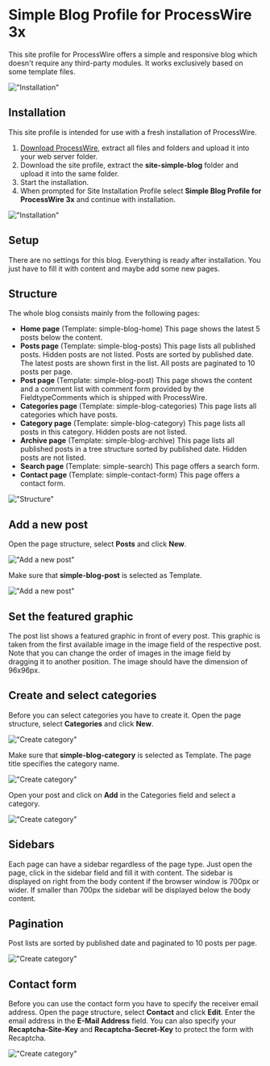 # Simple Blog Profile for ProcessWire 3x

This site profile for ProcessWire offers a simple and responsive blog which doesn't require any third-party modules. It works exclusively based on some template files.

!["Installation"](https://tech-c.net/site/assets/files/1198/screenshot-500.jpg)

## Installation
This site profile is intended for use with a fresh installation of ProcessWire.
1. [Download ProcessWire](http://www.google.fr/ "Download ProcessWire"), extract all files and folders and upload it into your web server folder.
2. Download the site profile, extract the **site-simple-blog** folder and upload it into the same folder.
3. Start the installation.
4. When prompted for Site Installation Profile select **Simple Blog Profile for ProcessWire 3x** and continue with installation.

!["Installation"](https://tech-c.net/site/assets/files/1198/installation.jpg)

## Setup
There are no settings for this blog. Everything is ready after installation. You just have to fill it with content and maybe add some new pages.

## Structure
The whole blog consists mainly from the following pages:
- __Home page__ (Template: simple-blog-home) This page shows the latest 5 posts below the content.
- __Posts page__ (Template: simple-blog-posts) This page lists all published posts. Hidden posts are not listed. Posts are sorted by published date. The latest posts are shown first in the list. All posts are paginated to 10 posts per page.
- __Post page__ (Template: simple-blog-post) This page shows the content and a comment list with comment form provided by the FieldtypeComments which is shipped with ProcessWire.
- __Categories page__ (Template: simple-blog-categories) This page lists all categories which have posts.
- __Category page__ (Template: simple-blog-category) This page lists all posts in this category. Hidden posts are not listed.
- __Archive page__ (Template: simple-blog-archive) This page lists all published posts in a tree structure sorted by published date. Hidden posts are not listed.
- __Search page__ (Template: simple-search) This page offers a search form.
- __Contact page__ (Template: simple-contact-form) This page offers a contact form.

!["Structure"](https://tech-c.net/site/assets/files/1198/structure.jpg)

## Add a new post
Open the page structure, select **Posts** and click **New**.

!["Add a new post"](https://tech-c.net/site/assets/files/1198/add-new-post-1.jpg)

Make sure that **simple-blog-post** is selected as Template.

!["Add a new post"](https://tech-c.net/site/assets/files/1198/add-new-post-2.jpg)

## Set the featured graphic
The post list shows a featured graphic in front of every post. This graphic is taken from the first available image in the image field of the respective post. Note that you can change the order of images in the image field by dragging it to another position. The image should have the dimension of 96x96px.

## Create and select categories
Before you can select categories you have to create it. Open the page structure, select **Categories** and click **New**.

!["Create category"](https://tech-c.net/site/assets/files/1198/create-category-1.jpg)

Make sure that **simple-blog-category** is selected as Template. The page title specifies the category name.

!["Create category"](https://tech-c.net/site/assets/files/1198/create-category-2.jpg)

Open your post and click on **Add** in the Categories field and select a category.

!["Create category"](https://tech-c.net/site/assets/files/1198/select-category.jpg)

## Sidebars
Each page can have a sidebar regardless of the page type. Just open the page, click in the sidebar field and fill it with content. The sidebar is displayed on right from the body content if the browser window is 700px or wider. If smaller than 700px the sidebar will be displayed below the body content.

## Pagination
Post lists are sorted by published date and paginated to 10 posts per page.

!["Create category"](https://tech-c.net/site/assets/files/1198/pagination.jpg)

## Contact form
Before you can use the contact form you have to specify the receiver email address. Open the page structure, select **Contact** and click **Edit**. Enter the email address in the **E-Mail Address** field. You can also specify your **Recaptcha-Site-Key** and **Recaptcha-Secret-Key** to protect the form with Recaptcha.

!["Create category"](https://tech-c.net/site/assets/files/1198/contact-form.jpg)

